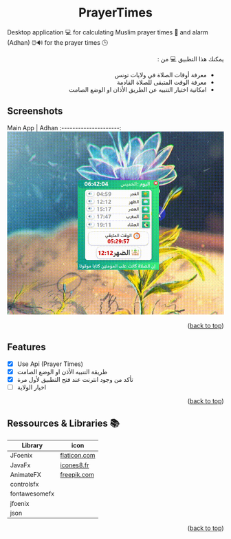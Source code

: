 <div id="top"></div>
<h1 align="center"> PrayerTimes </h1>

Desktop application 💻 for calculating Muslim prayer times 🕌 and alarm (Adhan) ⏰🔊 for the prayer times 🕒 <br />

<div align="right" dir="rtl">
يمكنك هذا التطبيق 💻 من :
  
- معرفة أوقات الصلاة في ولايات تونس 
- معرفة الوقت المتبقى للصلاة القادمة
- امكانية اختيار التنبيه عن الطريق الأذان او الوضع الصامت
</div>

## Screenshots
Main App           | Adhan
:---------------------:
![Main App - screenshot](screenshots/1.gif)  

<p align="right">(<a href="#top">back to top</a>)</p>

## Features
* [x] Use Api (Prayer Times) 
* [x] طريقة التنبيه الأذن او الوضع الصامت
* [x] تأكد من وجود انترنت عند فتح التطبيق لأول مرة
* [ ] اخيار الولاية
<p align="right">(<a href="#top">back to top</a>)</p>

## Ressources & Libraries 📚

| Library | icon |
| ------ | ------ |
| JFoenix | [flaticon.com](flaticon.com) |
| JavaFx | [icones8.fr](icones8.fr) |
| AnimateFX | [freepik.com](freepik.com) |
| controlsfx | 
| fontawesomefx | 
| jfoenix | 
| json | 


<p align="right">(<a href="#top">back to top</a>)</p>
